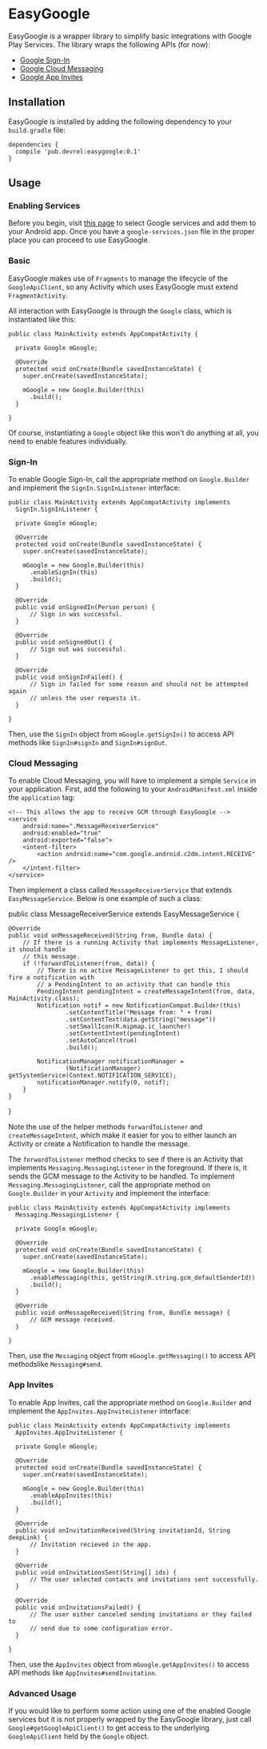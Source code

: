 # EasyGoogle
EasyGoogle is a wrapper library to simplify basic integrations with Google Play
Services.  The library wraps the following APIs (for now):

  * [Google Sign-In](https://developers.google.com/identity/sign-in/android/)
  * [Google Cloud Messaging](https://developers.google.com/cloud-messaging/)
  * [Google App Invites](https://developers.google.com/app-invites/)

## Installation
EasyGoogle is installed by adding the following dependency to your
`build.gradle` file:

    dependencies {
      compile 'pub.devrel:easygoogle:0.1'
    }

## Usage

### Enabling Services
Before you begin, visit [this page](https://developers.google.com/mobile/add)
to select Google services and add them to your Android app. Once you have
a `google-services.json` file in the proper place you can proceed to use
EasyGoogle.

### Basic
EasyGoogle makes use of `Fragments` to manage the lifecycle of the
`GoogleApiClient`, so any Activity which uses EasyGoogle must extend
`FragmentActivity`.

All interaction with EasyGoogle is through the `Google` class, which is
instantiated like this:

    public class MainActivity extends AppCompatActivity {

      private Google mGoogle;

      @Override
      protected void onCreate(Bundle savedInstanceState) {
        super.onCreate(savedInstanceState);

        mGoogle = new Google.Builder(this)
          .build();
      }

    }

Of course, instantiating a `Google` object like this won't do anything at all,
you need to enable features individually.

### Sign-In
To enable Google Sign-In, call the appropriate method on `Google.Builder` and
implement the `SignIn.SignInListener` interface:

    public class MainActivity extends AppCompatActivity implements
      SignIn.SignInListener {

      private Google mGoogle;

      @Override
      protected void onCreate(Bundle savedInstanceState) {
        super.onCreate(savedInstanceState);

        mGoogle = new Google.Builder(this)
          .enableSignIn(this)
          .build();
      }

      @Override
      public void onSignedIn(Person person) {
          // Sign in was successful.
      }

      @Override
      public void onSignedOut() {
          // Sign out was successful.
      }

      @Override
      public void onSignInFailed() {
          // Sign in failed for some reason and should not be attempted again
          // unless the user requests it.
      }

    }

Then, use the `SignIn` object from `mGoogle.getSignIn()` to access API methods
like `SignIn#signIn` and `SignIn#signOut`.

### Cloud Messaging
To enable Cloud Messaging, you will have to implement a simple `Service` in your application.
First, add the following to your `AndroidManifest.xml` inside the `application` tag:

    <!-- This allows the app to receive GCM through EasyGoogle -->
    <service
        android:name=".MessageReceiverService"
        android:enabled="true"
        android:exported="false">
        <intent-filter>
            <action android:name="com.google.android.c2dm.intent.RECEIVE" />
        </intent-filter>
    </service>

Then implement a class called `MessageReceiverService` that extends `EasyMessageService`. Below is
one example of such a class:

  public class MessageReceiverService extends EasyMessageService {

    @Override
    public void onMessageReceived(String from, Bundle data) {
        // If there is a running Activity that implements MessageListener, it should handle
        // this message.
        if (!forwardToListener(from, data)) {
            // There is no active MessageListener to get this, I should fire a notification with
            // a PendingIntent to an activity that can handle this
            PendingIntent pendingIntent = createMessageIntent(from, data, MainActivity.class);
            Notification notif = new NotificationCompat.Builder(this)
                    .setContentTitle("Message from: " + from)
                    .setContentText(data.getString("message"))
                    .setSmallIcon(R.mipmap.ic_launcher)
                    .setContentIntent(pendingIntent)
                    .setAutoCancel(true)
                    .build();

            NotificationManager notificationManager =
                    (NotificationManager) getSystemService(Context.NOTIFICATION_SERVICE);
            notificationManager.notify(0, notif);
        }
    }

}

Note the use of the helper methods `forwardToListener` and `createMessageIntent`, which make
it easier for you to either launch an Activity or create a Notification to handle the message.

The `forwardToListener` method checks to see if there is an Activity that implements
`Messaging.MessagingListener` in the foreground.  If there is, it sends the GCM message to the
Activity to be handled.  To implement `Messaging.MessagingListener`, call the appropriate
method on `Google.Builder` in your `Activity` and implement the interface:

    public class MainActivity extends AppCompatActivity implements
      Messaging.MessagingListener {

      private Google mGoogle;

      @Override
      protected void onCreate(Bundle savedInstanceState) {
        super.onCreate(savedInstanceState);

        mGoogle = new Google.Builder(this)
          .enableMessaging(this, getString(R.string.gcm_defaultSenderId))
          .build();
      }

      @Override
      public void onMessageReceived(String from, Bundle message) {
          // GCM message received.
      }

    }

Then, use the `Messaging` object from `mGoogle.getMessaging()` to access API
methodslike `Messaging#send`.

### App Invites
To enable App Invites, call the appropriate method on `Google.Builder` and
implement the `AppInvites.AppInviteListener` interface:

    public class MainActivity extends AppCompatActivity implements
      AppInvites.AppInviteListener {

      private Google mGoogle;

      @Override
      protected void onCreate(Bundle savedInstanceState) {
        super.onCreate(savedInstanceState);

        mGoogle = new Google.Builder(this)
          .enableAppInvites(this)
          .build();
      }

      @Override
      public void onInvitationReceived(String invitationId, String deepLink) {
          // Invitation recieved in the app.
      }

      @Override
      public void onInvitationsSent(String[] ids) {
          // The user selected contacts and invitations sent successfully.
      }

      @Override
      public void onInvitationsFailed() {
          // The user either canceled sending invitations or they failed to
          // send due to some configuration error.
      }

    }

Then, use the `AppInvites` object from `mGoogle.getAppInvites()` to access API
methods like `AppInvites#sendInvitation`.

### Advanced Usage
If you would like to perform some action using one of the enabled Google
services but it is not properly wrapped by the EasyGoogle library, just call
`Google#getGoogleApiClient()` to get access to the underlying `GoogleApiClient`
held by the `Google` object.
